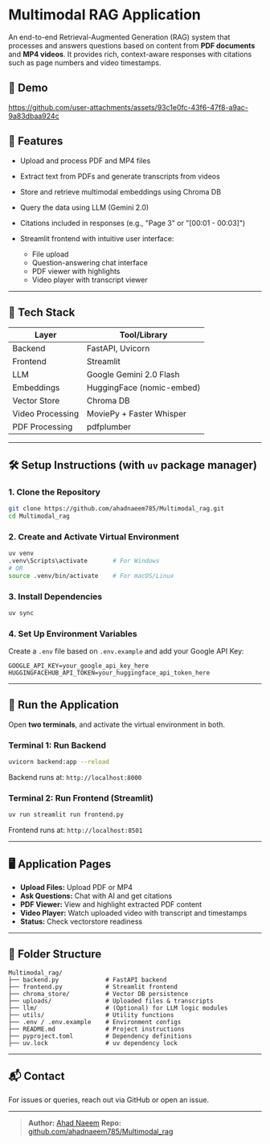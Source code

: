 # Multimodal RAG Application

An end-to-end Retrieval-Augmented Generation (RAG) system that processes and answers questions based on content from **PDF documents** and **MP4 videos**. It provides rich, context-aware responses with citations such as page numbers and video timestamps.

## 🎥 Demo

https://github.com/user-attachments/assets/93c1e0fc-43f6-47f8-a9ac-9a83dbaa924c



## 🚀 Features

* Upload and process PDF and MP4 files
* Extract text from PDFs and generate transcripts from videos
* Store and retrieve multimodal embeddings using Chroma DB
* Query the data using LLM (Gemini 2.0)
* Citations included in responses (e.g., "Page 3" or "\[00:01 - 00:03]")
* Streamlit frontend with intuitive user interface:

  * File upload
  * Question-answering chat interface
  * PDF viewer with highlights
  * Video player with transcript viewer

---

## 🧠 Tech Stack

| Layer            | Tool/Library              |
| ---------------- | ------------------------- |
| Backend          | FastAPI, Uvicorn          |
| Frontend         | Streamlit                 |
| LLM              | Google Gemini 2.0 Flash   |
| Embeddings       | HuggingFace (nomic-embed) |
| Vector Store     | Chroma DB                 |
| Video Processing | MoviePy + Faster Whisper  |
| PDF Processing   | pdfplumber                |

---

## 🛠 Setup Instructions (with `uv` package manager)

### 1. Clone the Repository

```bash
git clone https://github.com/ahadnaeem785/Multimodal_rag.git
cd Multimodal_rag
```

### 2. Create and Activate Virtual Environment

```bash
uv venv
.venv\Scripts\activate       # For Windows
# OR
source .venv/bin/activate    # For macOS/Linux
```

### 3. Install Dependencies

```bash
uv sync
```

### 4. Set Up Environment Variables

Create a `.env` file based on `.env.example` and add your Google API Key:

```env
GOOGLE_API_KEY=your_google_api_key_here
HUGGINGFACEHUB_API_TOKEN=your_huggingface_api_token_here
```

---

## 🧪 Run the Application

Open **two terminals**, and activate the virtual environment in both.

### Terminal 1: Run Backend

```bash
uvicorn backend:app --reload
```

Backend runs at: `http://localhost:8000`

### Terminal 2: Run Frontend (Streamlit)

```bash
uv run streamlit run frontend.py
```

Frontend runs at: `http://localhost:8501`

---

## 🖥 Application Pages

* **Upload Files:** Upload PDF or MP4
* **Ask Questions:** Chat with AI and get citations
* **PDF Viewer:** View and highlight extracted PDF content
* **Video Player:** Watch uploaded video with transcript and timestamps
* **Status:** Check vectorstore readiness

---

## 📁 Folder Structure

```
Multimodal_rag/
├── backend.py             # FastAPI backend
├── frontend.py            # Streamlit frontend
├── chroma_store/          # Vector DB persistence
├── uploads/               # Uploaded files & transcripts
├── llm/                   # (Optional) for LLM logic modules
├── utils/                 # Utility functions
├── .env / .env.example    # Environment configs
├── README.md              # Project instructions
├── pyproject.toml         # Dependency definitions
├── uv.lock                # uv dependency lock
```

---

## 📬 Contact

For issues or queries, reach out via GitHub or open an issue.

---

> **Author:** [Ahad Naeem](https://github.com/ahadnaeem785)
> **Repo:** [github.com/ahadnaeem785/Multimodal\_rag](https://github.com/ahadnaeem785/Multimodal_rag)
